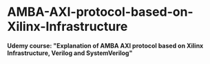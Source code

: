 # AMBA-AXI-protocol-based-on-Xilinx-Infrastructure

**Udemy course: "Explanation of AMBA AXI protocol based on Xilinx Infrastructure, Verilog and SystemVerilog"**
